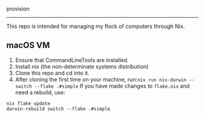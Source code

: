 provision

--------

This repo is intended for managing my flock of computers through Nix.

## macOS VM

1. Ensure that CommandLineTools are installed.
2. Install nix (the non-determinate systems distribution)
3. Clone this repo and cd into it.
4. After cloning the first time on your machine, run:`nix run nix-darwin -- switch --flake .#simple`
If you have made changes to `flake.nix` and need a rebuild, use:
```
nix flake update
darwin-rebuild switch --flake .#simple
```
